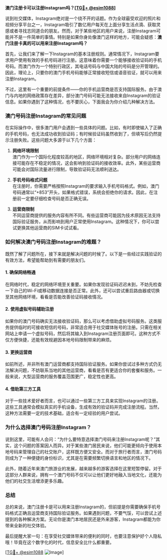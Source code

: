 **澳门注册卡可以注册Instagram吗？[[TG💪+ @esim1088](https://t.me/s/esim1088)]**

说到社交媒体，Instagram绝对是一个绕不开的话题。作为全球最受欢迎的照片和视频分享平台之一，Instagram吸引了数亿用户每天在上面分享生活点滴、获取灵感或者寻找志同道合的朋友。然而，对于某些地区的用户来说，注册Instagram可能并不是一件简单的事情。特别是如果你身处像澳门这样的地方，可能会疑惑：**澳门注册卡真的可以用来注册Instagram吗？**

首先，让我们来了解一下Instagram的基本注册规则。通常情况下，Instagram要求用户使用有效的手机号码进行注册。这意味着你需要一个能够接收验证码的手机号码。而澳门作为一个特别行政区，其电话号码与中国大陆的号码是分开管理的。因此，理论上，只要你的澳门手机号码能够正常接收短信或语音验证，就可以用来注册Instagram。

不过，这里有一个重要的前提条件——你的手机运营商是否支持国际服务。由于澳门与内地的网络政策存在差异，部分澳门号码可能无法接收来自Instagram的验证信息。如果你遇到了这种情况，也不要灰心，下面我会为你介绍几种解决方法。

### **澳门号码注册Instagram的常见问题**

在实际操作中，很多澳门用户会遇到一些具体的问题。比如，有时即使输入了正确的手机号码，也无法成功收到验证码；有时候验证码虽然收到了，但填写后仍然提示注册失败。这些问题大多源于以下几个方面：

1. **网络环境限制**  
   澳门作为一个国际化程度较高的地区，网络环境相对复杂。部分用户的网络连接可能存在不稳定的情况，这会影响到验证码的接收效率。此外，某些运营商可能会对国际流量进行限制，导致验证码无法顺利送达。

2. **手机号码格式问题**  
   在注册时，你需要严格按照Instagram的要求输入手机号码格式。例如，澳门号码通常以“+853”开头，如果格式错误，系统会拒绝你的请求。因此，在注册前一定要仔细检查号码是否正确无误。

3. **运营商限制**  
   不同运营商提供的服务内容有所不同。有些运营商可能因为技术原因无法支持国际验证服务，从而影响到用户正常使用Instagram。这种情况下，你可以尝试更换其他运营商的SIM卡试试看。

### **如何解决澳门号码注册Instagram的难题？**

既然了解了问题所在，接下来就是解决问题的时候了。以下是一些经过实践验证的有效方法，希望能帮助到有需要的朋友们。

#### **1. 确保网络畅通**
在网络时代，稳定的网络环境至关重要。如果你发现验证码迟迟未到，不妨先检查一下自己的Wi-Fi或移动数据连接是否正常。此外，还可以尝试重启路由器或切换至其他网络环境，看看是否能改善验证码接收情况。

#### **2. 使用虚拟号码辅助注册**
如果你的澳门号码确实无法接收验证码，那么可以考虑借助虚拟号码服务。这类服务提供临时的可接收短信的号码，非常适合用于社交媒体账号的注册。只需在相关网站上申请一个虚拟号码，然后将其输入到Instagram注册页面即可。这种方式不仅方便快捷，还能有效规避因本地号码限制带来的麻烦。

#### **3. 更换运营商**
如前所述，并非所有澳门运营商都支持国际验证服务。如果你尝试过多种方式仍无法解决问题，不妨联系当地的其他运营商，看看是否有更适合你的套餐和服务。一般来说，大型运营商的服务覆盖范围更广，稳定性也更高。

#### **4. 借助第三方工具**
对于一些技术爱好者而言，也可以通过一些第三方工具来实现Instagram的注册。这些工具通常会模拟真实的手机设备，生成有效的验证码并完成注册流程。当然，这种方法需要一定的技术基础，适合有一定经验的用户尝试。

### **为什么选择澳门号码注册Instagram？**

说到这里，可能有人会问：“为什么要特意选择澳门号码来注册Instagram呢？”其实，这个问题的答案因人而异。对于某些澳门居民来说，他们可能更倾向于使用本地号码来管理自己的社交账户，这样既方便又安全。而对于旅行者而言，澳门号码则成为了一种便捷的身份标识，尤其是在需要频繁切换语言和地区的情况下。

此外，随着近年来澳门旅游业的发展，越来越多的游客选择在这里短暂停留。对于这部分人群来说，拥有一个澳门号码不仅可以让他们更好地融入当地文化，还能为他们的社交生活增添更多乐趣。

### **总结**

总的来说，澳门注册卡是可以用来注册Instagram的，但前提是你需要确保手机号码格式正确且运营商支持国际验证服务。如果遇到问题，不要气馁，可以尝试上述提到的各种解决方案。无论你是澳门本地居民还是外来游客，Instagram都能为你带来全新的社交体验。

最后提醒大家一句：在享受社交媒体带来的便利的同时，也要注意保护好个人隐私哦！毕竟在这个数字化的时代，信息安全比什么都重要。

[[TG💪+ @esim1088](https://t.me/s/esim1088) ![Image](https://i.postimg.cc/4NQfJmqS/Snipaste-2025-05-13-00-14-12.png)]